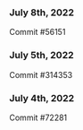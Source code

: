 ### July 8th, 2022

Commit #56151

### July 5th, 2022

Commit #314353


### July 4th, 2022

Commit #72281

